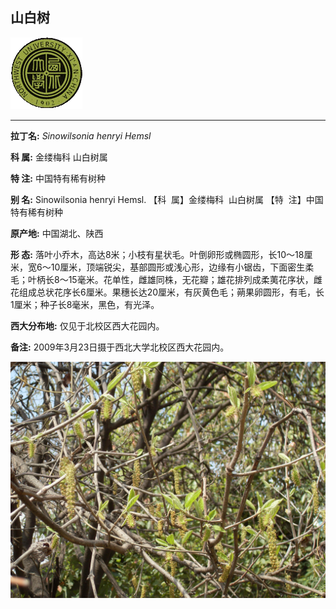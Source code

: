 ## 山白树

![西北大学校园网络植物志](JPG/nwu.gif)

---

**拉丁名:**  _Sinowilsonia henryi Hemsl_

**科 属:** 金缕梅科 山白树属

**特 注:** 中国特有稀有树种

**别 名:** Sinowilsonia henryi Hemsl.
【科  属】金缕梅科  山白树属
【特  注】中国特有稀有树种

**原产地:** 中国湖北、陕西

**形  态:** 落叶小乔木，高达8米；小枝有星状毛。叶倒卵形或椭圆形，长10～18厘米，宽6～10厘米，顶端锐尖，基部圆形或浅心形，边缘有小锯齿，下面密生柔毛；叶柄长8～15毫米。花单性，雌雄同株，无花瓣；雄花排列成柔荑花序状，雌花组成总状花序长6厘米。果穗长达20厘米，有灰黄色毛；蒴果卵圆形，有毛，长1厘米；种子长8毫米，黑色，有光泽。

**西大分布地:** 仅见于北校区西大花园内。

**备注:** 2009年3月23日摄于西北大学北校区西大花园内。

![山白树](JPG/山白树2.JPG) 

